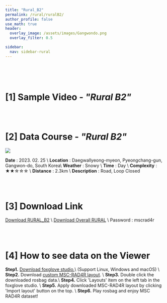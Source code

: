 ```yaml
---
title: "Rural_B2"
permalink: /rural/ruralB2/
author_profile: false
use_math: true
header:
  overlay_image: /assets/images/Gangwondo.png
  overlay_filter: 0.5

sidebar:
  nav: sidebar-rural
---
```


<br/>
<br/>
<br/>



# [1] Sample Video - *"Rural B2"*


<br/>
<br/>

# [2] Data Course - *"Rural B2"*
![ ](https://drive.google.com/uc?id=16dMFQ7mmvHHcJI3TS6YIILt3Pt_z5BQN)

**Date** : 2023. 02. 25 \\
**Location** : Daegwallyeong-myeon, Pyeongchang-gun, Gangwon-do, South Korea\\
**Weather** : Snowy     \\
**Time** : Day        \\
**Complexity** : ★★☆☆☆  \\
**Distance** : 2.3km    \\
**Description** : Road, Loop Closed


<br/>
<br/>


# [3] Download Link
[Download RURAL_B2](http://gofile.me/70cMI/nhJGxE9Zj) \\
[Download Overall RURAL](http://gofile.me/70cMI/q7XYq1KQy) \\
Password : mscrad4r 



<br/>
<br/>


# [4] How to see data on the Viewer
**Step1.** [Download foxglove studio.](https://foxglove.dev/)\\
(Support Linux, Windows and macOS) \\
**Step2.** Download [custom MSC-RAD4R layout](http://gofile.me/70cMI/tMGPgp6iZ). \\
**Step3.** Double click the downloaded rosbag data.\\
**Step4.** Click 'Layouts' item on the left tab in the foxglove studio. \\
**Step5.** Apply downloaded MSC-RAD4R layout by clicking 'Import layout' button on the top. \\
**Step6.** Play rosbag and enjoy MSC RAD4R dataset!
<br/>
<br/>


